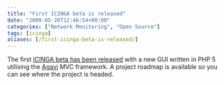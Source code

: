 ```yaml
---
title: "First ICINGA beta is released"
date: "2009-05-20T12:46:54+00:00"
categories: ["Network Monitoring", "Open Source"]
tags: [icinga]
aliases: [/first-icinga-beta-is-released/]
---
```


The first <a href="http://www.icinga.org/2009/05/20/icinga-v080-is-out/">ICINGA beta has been released</a> with a new GUI written in PHP 5 utilising the <a href="http://www.agavi.org/">Agavi</a> MVC framework. A project roadmap is available so you can see where the project is headed.
